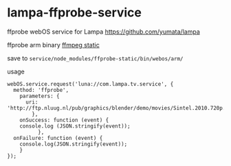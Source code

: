# lampa-ffprobe-service 

ffprobe webOS service for Lampa https://github.com/yumata/lampa

ffprobe arm binary [ffmpeg static](https://johnvansickle.com/ffmpeg/releases/ffmpeg-release-armhf-static.tar.xz)

save to `service/node_modules/ffprobe-static/bin/webos/arm/`

usage 
```
webOS.service.request('luna://com.lampa.tv.service', {
  method: 'ffprobe',
    parameters: { 
      uri: 'http://ftp.nluug.nl/pub/graphics/blender/demo/movies/Sintel.2010.720p.mkv'
		},
	onSuccess: function (event) {
    console.log (JSON.stringify(event));
          },
  onFailure: function (event) {
    console.log(JSON.stringify(event));
    }
});
```
